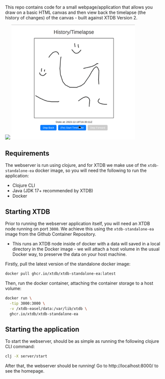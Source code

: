 This repo contains code for a small webpage/application that allows you draw on a basic HTML canvas and then view back the timelapse (the history of changes) of the canvas - built against XTDB Version 2.

<p>
  <img src="https://github.com/danmason/xtdb-easel-playground/assets/22668517/78315687-0b05-4732-9f8b-87d5c7b30401" width="400" />
  <img src="https://github.com/danmason/xtdb-easel-playground/blob/main/timelapse.gif" width="400" /> 
</p>

## Requirements

The webserver is run using clojure, and for XTDB we make use of the `xtdb-standalone-ea` docker image, so you will need the following to run the application:

- Clojure CLI
- Java (JDK 17+ recommended by XTDB)
- Docker

## Starting XTDB

Prior to running the webserver application itself, you will need an XTDB node running on port `3000`. We achieve this using the `xtdb-standalone-ea` image from the Github Container Repository.

- This runs an XTDB node inside of docker with a data will saved in a local directory in the Docker image - we will attach a host volume in the usual Docker way, to preserve the data on your host machine.

Firstly, pull the latest version of the standalone docker image:
```bash
docker pull ghcr.io/xtdb/xtdb-standalone-ea:latest
```

Then, run the docker container, attaching the container storage to a host volume:
```bash
docker run \
  -tip 3000:3000 \
  -v /xtdb-easel/data:/var/lib/xtdb \
  ghcr.io/xtdb/xtdb-standalone-ea
```

## Starting the application

To start the webserver, should be as simple as running the following clojure CLI command:
```bash
clj -X server/start
```

After that, the webserver should be running! Go to http://localhost:8000/ to see the homepage.
